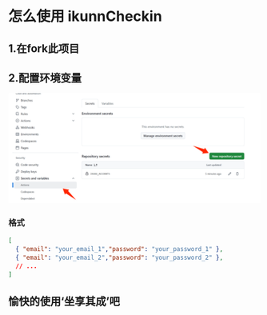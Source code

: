 # 怎么使用 ikunnCheckin

## 1.在fork此项目

## 2.配置环境变量

![alt text](./imgs/0967c8acc1a7ab5809d8008415a325c6.png)

### 格式

  ```json
  [
    { "email": "your_email_1","password": "your_password_1" },
    { "email": "your_email_2","password": "your_password_2" },
    // ...
  ]
  ```

## 愉快的使用‘坐享其成’吧
